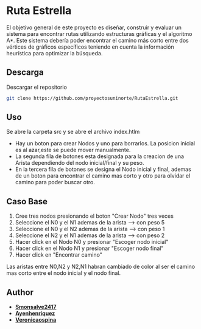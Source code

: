 # Ruta Estrella

El objetivo general de este proyecto es diseñar, construir y evaluar un sistema para encontrar rutas utilizando estructuras gráficas y el algoritmo A*. Este sistema debería poder encontrar el camino más corto entre dos vértices de gráficos específicos teniendo en cuenta la información heurística para optimizar la búsqueda.

## Descarga

Descargar el repositorio

```bash
git clone https://github.com/proyectosuninorte/RutaEstrella.git
```
## Uso
Se abre la carpeta src y se abre el archivo index.htlm

- Hay un boton para crear Nodos y uno para borrarlos. La posicion inicial es al azar,este se puede mover manualmente.
- La segunda fila de botones esta designada para la creacion de una Arista dependiendo del nodo inicial/final y su peso.
- En la tercera fila de botones se designa el Nodo inicial y final, ademas de un boton para encontrar el camino mas corto y otro para olvidar el camino para poder buscar otro.
## Caso Base
1. Cree tres nodos presionando el boton "Crear Nodo" tres veces
2. Seleccione el N0 y el N1 ademas de la arista --> con peso 5
3. Seleccione el N0 y el N2 ademas de la arista --> con peso 1
4. Seleccione el N2 y el N1 ademas de la arista --> con peso 2
5. Hacer click en el Nodo N0 y presionar "Escoger nodo inicial"
6. Hacer click en el Nodo N1 y presionar "Escoger nodo final"
7. Hacer click en "Encontrar camino"

Las aristas entre N0,N2 y N2,N1 habran cambiado de color al ser el camino mas corto entre el nodo inicial y el nodo final.
## Author

- [**Smonsalve2417**](https://github.com/smonsalve2417)
- [**Ayenhenriquez**](https://github.com/Ayenhenriquez)
- [**Veronicaospina**](https://github.com/Veronicaospina)